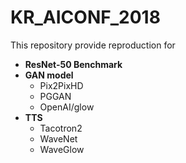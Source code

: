 # KR_AICONF_2018

This repository provide reproduction for 

- **ResNet-50 Benchmark**
- **GAN model**
  - Pix2PixHD
  - PGGAN
  - OpenAI/glow
- **TTS**
  - Tacotron2
  - WaveNet
  - WaveGlow
